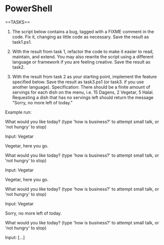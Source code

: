 # PowerShell
==TASKS==
1. The script below contains a bug, tagged with a FIXME comment in
the code. Fix it, changing as little code as necessary. Save the
result as task1.ps1.

2. With the result from task 1, refactor the code to make it easier to read,
maintain, and extend. You may also rewrite the script using a different
language or framework if you are feeling creative. Save the result
as task2.<whatever>

3. With the result from task 2 as your starting point, implement the
feature specified below. Save the result as task3.ps1 (or
task3.<whatever> if you use another language).
Specification: There should be a finite amount of servings for each
 dish on the menu, i.e. 15 Dagens, 2 Vegetar, 5 Halal. Requesting a
 dish that has no servings left should return the message "Sorry, no
 more left of <dish name> today."

Example run:

What would you like today? (type 'how is business?' to attempt small talk, or 'not hungry' to stop)

Input: Vegetar

Vegetar, here you go.

What would you like today? (type 'how is business?' to attempt small talk, or 'not hungry' to stop)

Input: Vegetar

Vegetar, here you go.

What would you like today? (type 'how is business?' to attempt small talk, or 'not hungry' to stop)

Input: Vegetar

Sorry, no more left of <Vegetar> today.

What would you like today? (type 'how is business?' to attempt small talk, or 'not hungry' to stop)

Input: [...]
